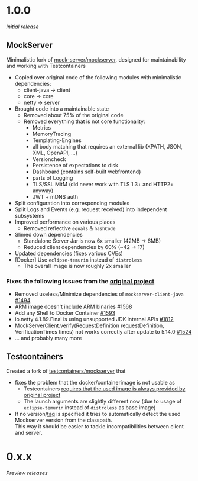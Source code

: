 # 1.0.0
_Initial release_

## MockServer
Minimalistic fork of [mock-server/mockserver](https://github.com/mock-server/mockserver), designed for maintainability and working with Testcontainers
* Copied over original code of the following modules with minimalistic dependencies:
  * client-java -> client
  * core -> core
  * netty -> server
* Brought code into a maintainable state
  * Removed about 75% of the original code
  * Removed everything that is not core functionality:
    * Metrics
    * MemoryTracing
    * Templating-Engines
    * all body matching that requires an external lib (XPATH, JSON, XML, OpenAPI, ...)
    * Versioncheck
    * Persistence of expectations to disk
    * Dashboard (contains self-built webfrontend)
    * parts of Logging
    * TLS/SSL MitM (did never work with TLS 1.3+ and HTTP2+ anyway) 
    * JWT + mDNS auth
* Split configuration into corresponding modules
* Split Logs and Events (e.g. request received) into independent subsystems
* Improved performance on various places
  * Removed reflective ``equals`` & ``hashCode``
* Slimed down dependencies
  * Standalone Server Jar is now 6x smaller (42MB → 6MB)
  * Reduced client dependencies by 60% (~42 → 17)
* Updated dependencies (fixes various CVEs)
* [Docker] Use ``eclipse-temurin`` instead of ``distroless``
  * The overall image is now roughly 2x smaller

### Fixes the following issues from the [original project](https://github.com/mock-server/mockserver)

* Removed useless/Minimize dependencies of ``mockserver-client-java`` [#1494](https://github.com/mock-server/mockserver/issues/1494)
* ARM image doesn't include ARM binaries [#1568](https://github.com/mock-server/mockserver/issues/1568)
* Add any Shell to Docker Container [#1593](https://github.com/mock-server/mockserver/issues/1593)
* io.netty 4.1.89.Final is using unsupported JDK internal APIs [#1812](https://github.com/mock-server/mockserver/issues/1812)
*  MockServerClient.verify(RequestDefinition requestDefinition, VerificationTimes times) not works correctly after update to 5.14.0 [#1524](https://github.com/mock-server/mockserver/issues/1524) 
* ... and probably many more

## Testcontainers
Created a fork of [testcontainers/mockserver](https://java.testcontainers.org/modules/mockserver) that
* fixes the problem that the docker/containerimage is not usable as
  * Testcontainers [requires that the used image is always provided by original project](https://github.com/testcontainers/testcontainers-java/blob/6658a2c0a880d01c6d402ea9a4cb5f72eb15083c/modules/mockserver/src/main/java/org/testcontainers/containers/MockServerContainer.java#L37)
  * The launch arguments are slightly different now (due to usage of ``eclipse-temurin`` instead of ``distroless`` as base image)
* If no version/[tag](https://docs.docker.com/glossary/#tag) is specified it tries to automatically detect the used Mockserver version from the classpath.<br/>This way it should be easier to tackle incompatibilities between client and server.

# 0.x.x
_Preview releases_
